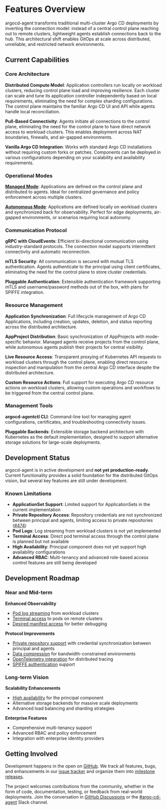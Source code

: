 # Features Overview

argocd-agent transforms traditional multi-cluster Argo CD deployments by inverting the connection model: instead of a central control plane reaching out to remote clusters, lightweight agents establish connections back to the hub. This architectural shift enables GitOps at scale across distributed, unreliable, and restricted network environments.

## Current Capabilities

### Core Architecture

**Distributed Compute Model**: Application controllers run locally on workload clusters, reducing control plane load and improving resilience. Each cluster can scale and tune its application controller independently based on local requirements, eliminating the need for complex sharding configurations. The control plane maintains the familiar Argo CD UI and API while agents handle local reconciliation.

**Pull-Based Connectivity**: Agents initiate all connections to the control plane, eliminating the need for the control plane to have direct network access to workload clusters. This enables deployment across NAT boundaries, firewalls, and air-gapped environments.

**Vanilla Argo CD Integration**: Works with standard Argo CD installations without requiring custom forks or patches. Components can be deployed in various configurations depending on your scalability and availability requirements.

### Operational Modes

**[Managed Mode](../concepts/agent-modes/managed.md)**: Applications are defined on the control plane and distributed to agents. Ideal for centralized governance and policy enforcement across multiple clusters.

**[Autonomous Mode](../concepts/agent-modes/autonomous.md)**: Applications are defined locally on workload clusters and synchronized back for observability. Perfect for edge deployments, air-gapped environments, or scenarios requiring local autonomy.

### Communication Protocol

**gRPC with CloudEvents**: Efficient bi-directional communication using industry-standard protocols. The connection model supports intermittent connectivity and automatic reconnection.

**mTLS Security**: All communication is secured with mutual TLS authentication. Agents authenticate to the principal using client certificates, eliminating the need for the control plane to store cluster credentials.

**Pluggable Authentication**: Extensible authentication framework supporting mTLS and username/password methods out of the box, with plans for SPIFFE integration.

### Resource Management

**Application Synchronization**: Full lifecycle management of Argo CD Applications, including creation, updates, deletion, and status reporting across the distributed architecture.

**AppProject Distribution**: Basic synchronization of AppProjects with mode-specific behavior. Managed agents receive projects from the control plane, while autonomous agents publish their projects for central visibility.

**Live Resource Access**: Transparent proxying of Kubernetes API requests to workload clusters through the control plane, enabling direct resource inspection and manipulation from the central Argo CD interface despite the distributed architecture.

**Custom Resource Actions**: Full support for executing Argo CD resource actions on workload clusters, allowing custom operations and workflows to be triggered from the central control plane.

### Management Tools

**argocd-agentctl CLI**: Command-line tool for managing agent configurations, certificates, and troubleshooting connectivity issues.

**Pluggable Backends**: Extensible storage backend architecture with Kubernetes as the default implementation, designed to support alternative storage solutions for large-scale deployments.

## Development Status

argocd-agent is in active development and **not yet production-ready**. Current functionality provides a solid foundation for the distributed GitOps vision, but several key features are still under development.

### Known Limitations

- **ApplicationSet Support**: Limited support for ApplicationSets in the current implementation
- **Private Repository Access**: Repository credentials are not synchronized between principal and agents, limiting access to private repositories ([#474](https://github.com/argoproj-labs/argocd-agent/issues/474))
- **Pod Logs**: Log streaming from workload clusters is not yet implemented
- **Terminal Access**: Direct pod terminal access through the control plane is planned but not available
- **High Availability**: Principal component does not yet support high availability configurations
- **Advanced RBAC**: Multi-tenancy and advanced role-based access control features are still being developed

## Development Roadmap

### Near and Mid-term

**Enhanced Observability**

- [Pod log streaming](https://github.com/argoproj-labs/argocd-agent/issues/128) from workload clusters
- [Terminal access](https://github.com/argoproj-labs/argocd-agent/issues/129) to pods on remote clusters
- [Desired manifest access](https://github.com/argoproj-labs/argocd-agent/issues/344) for better debugging

**Protocol Improvements**

- [Private repository support](https://github.com/argoproj-labs/argocd-agent/issues/474) with credential synchronization between principal and agents
- [Data compression](https://github.com/argoproj-labs/argocd-agent/issues/113) for bandwidth-constrained environments
- [OpenTelemetry integration](https://github.com/argoproj-labs/argocd-agent/issues/119) for distributed tracing
- [SPIFFE authentication](https://github.com/argoproj-labs/argocd-agent/issues/345) support

### Long-term Vision

**Scalability Enhancements**

- [High availability](https://github.com/argoproj-labs/argocd-agent/issues/186) for the principal component
- Alternative storage backends for massive scale deployments
- Advanced load balancing and sharding strategies

**Enterprise Features**

- Comprehensive multi-tenancy support
- Advanced RBAC and policy enforcement
- Integration with enterprise identity providers

## Getting Involved

Development happens in the open on [GitHub](https://github.com/argoproj-labs/argocd-agent). We track all features, bugs, and enhancements in our [issue tracker](https://github.com/argoproj-labs/argocd-agent/issues) and organize them into [milestone releases](https://github.com/argoproj-labs/argocd-agent/milestones).

The project welcomes contributions from the community, whether in the form of code, documentation, testing, or feedback from real-world deployments. Join the conversation in [GitHub Discussions](https://github.com/argoproj-labs/argocd-agent/discussions) or the [#argo-cd-agent](https://cloud-native.slack.com/archives/C07L5SX6A9J) Slack channel.